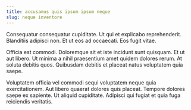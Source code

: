 ```yaml
---
title: accusamus quis ipsum ipsum neque
slug: neque inventore
---
```


Consequatur consequatur cupiditate. Ut qui et explicabo reprehenderit. Blanditiis adipisci non. Et ut eos ad occaecati. Eos fugit vitae.

Officia est commodi. Doloremque sit et iste incidunt sunt quisquam. Et ut aut libero. Ut minima a nihil praesentium amet quidem dolores rerum. At soluta debitis quos. Quibusdam debitis et placeat natus voluptatem quia saepe.

Voluptatem officia vel commodi sequi voluptatem neque quia exercitationem. Aut libero quaerat dolores quis placeat. Tempore dolores saepe ex sapiente. Ut aliquid cupiditate. Adipisci qui fugiat et quia fuga reiciendis veritatis.
